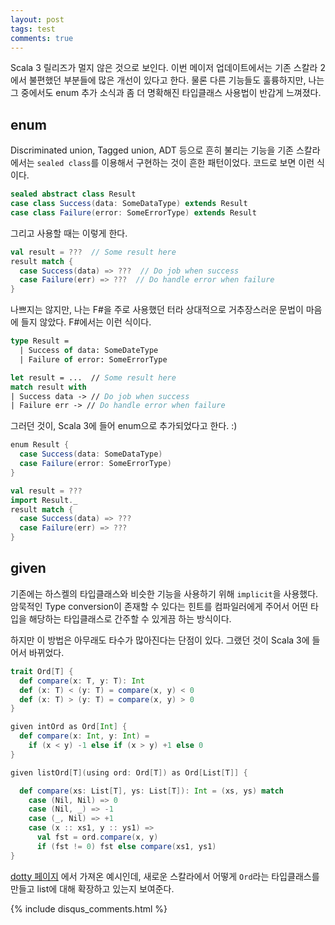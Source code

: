 ```yaml
---
layout: post
tags: test
comments: true
---
```


Scala 3 릴리즈가 멀지 않은 것으로 보인다. 이번 메이저 업데이트에서는 기존 스칼라 2에서 불편했던 부분들에 많은 개선이 있다고 한다. 물론 다른 기능들도 훌륭하지만, 나는 그 중에서도 enum 추가 소식과 좀 더 명확해진 타입클래스 사용법이 반갑게 느껴졌다.

## enum

Discriminated union, Tagged union, ADT 등으로 흔히 불리는 기능을 기존 스칼라에서는 `sealed class`를 이용해서 구현하는 것이 흔한 패턴이었다. 코드로 보면 이런 식이다.

```scala
sealed abstract class Result
case class Success(data: SomeDataType) extends Result
case class Failure(error: SomeErrorType) extends Result
```

그리고 사용할 때는 이렇게 한다.

```scala
val result = ???  // Some result here
result match {
  case Success(data) => ???  // Do job when success
  case Failure(err) => ???  // Do handle error when failure
}
```

나쁘지는 않지만, 나는 F#을 주로 사용했던 터라 상대적으로 거추장스러운 문법이 마음에 들지 않았다. F#에서는 이런 식이다.

```fsharp
type Result =
  | Success of data: SomeDateType
  | Failure of error: SomeErrorType

let result = ...  // Some result here
match result with
| Success data -> // Do job when success
| Failure err -> // Do handle error when failure
```

그러던 것이, Scala 3에 들어 enum으로 추가되었다고 한다. :)

```scala
enum Result {
  case Success(data: SomeDataType)
  case Failure(error: SomeErrorType)
}

val result = ???
import Result._
result match {
  case Success(data) => ???
  case Failure(err) => ???
}
```

## given

기존에는 하스켈의 타입클래스와 비슷한 기능을 사용하기 위해 `implicit`을 사용했다. 암묵적인 Type conversion이 존재할 수 있다는 힌트를 컴파일러에게 주어서 어떤 타입을 해당하는 타입클래스로 간주할 수 있게끔 하는 방식이다.

하지만 이 방법은 아무래도 타수가 많아진다는 단점이 있다. 그랬던 것이 Scala 3에 들어서 바뀌었다.

```scala
trait Ord[T] {
  def compare(x: T, y: T): Int
  def (x: T) < (y: T) = compare(x, y) < 0
  def (x: T) > (y: T) = compare(x, y) > 0
}

given intOrd as Ord[Int] {
  def compare(x: Int, y: Int) =
    if (x < y) -1 else if (x > y) +1 else 0
}

given listOrd[T](using ord: Ord[T]) as Ord[List[T]] {

  def compare(xs: List[T], ys: List[T]): Int = (xs, ys) match
    case (Nil, Nil) => 0
    case (Nil, _) => -1
    case (_, Nil) => +1
    case (x :: xs1, y :: ys1) =>
      val fst = ord.compare(x, y)
      if (fst != 0) fst else compare(xs1, ys1)
}
```

[dotty 페이지](https://dotty.epfl.ch/docs/reference/contextual/givens.html) 에서 가져온 예시인데, 새로운 스칼라에서 어떻게 `Ord`라는 타입클래스를 만들고 list에 대해 확장하고 있는지 보여준다.

{% include disqus_comments.html %}
